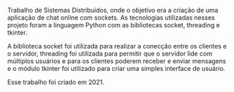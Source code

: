 Trabalho de Sistemas Distribuídos, onde o objetivo era a criação de uma aplicação de chat online com sockets. As tecnologias utilizadas nesses projeto foram a linguagem Python com as bibliotecas socket, threading e tkinter.

A biblioteca socket foi utilizada para realizar a conecção entre os clientes e o servidor, threading foi utilizada para permitir que o servidor lide com múltiplos usuários e para os clientes poderem receber e enviar mensagens e o módulo tkinter foi utilizado para criar uma simples interface de usuário.

Esse trabalho foi criado em 2021.
